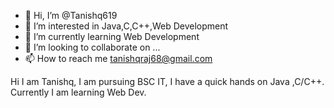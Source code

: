 - 👋 Hi, I’m @Tanishq619
- 👀 I’m interested in Java,C,C++,Web Development
- 🌱 I’m currently learning Web Development
- 💞️ I’m looking to collaborate on ...
- 📫 How to reach me tanishqraj68@gmail.com

<!---
Tanishq619/Tanishq619 is a ✨ special ✨ repository because its `README.md` (this file) appears on your GitHub profile.
You can click the Preview link to take a look at your changes.
--->
Hi I am Tanishq, I am pursuing BSC IT, I have a quick hands on Java ,C/C++. Currently I am learning Web Dev.
